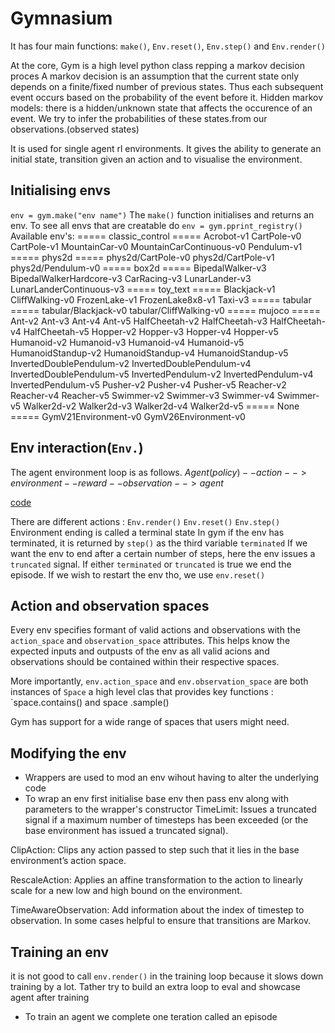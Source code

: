 # Gymnasium

It has four main functions: `make()`, `Env.reset()`, `Env.step()` and `Env.render()`

At the core, Gym is a high level python class repping a markov decision proces
A markov decision is an assumption that the current state only depends on a finite/fixed number of previous states.
Thus each subsequent event occurs based on the probability of the event before it.
Hidden markov models: there is a hidden/unknown state that affects the occurence of an event. We try to infer the probabilities of these states.from our observations.(observed states)

It is used for single agent rl environments.
It gives the ability to generate an initial state, transition given an action and to visualise  the environment.


## Initialising envs

`env = gym.make("env name")`
The `make()` function initialises and returns an env.
To see all envs that are creatable do `env = gym.pprint_registry()`
Available env's:
===== classic_control =====
Acrobot-v1             CartPole-v0            CartPole-v1
MountainCar-v0         MountainCarContinuous-v0 Pendulum-v1
===== phys2d =====
phys2d/CartPole-v0     phys2d/CartPole-v1     phys2d/Pendulum-v0
===== box2d =====
BipedalWalker-v3       BipedalWalkerHardcore-v3 CarRacing-v3
LunarLander-v3         LunarLanderContinuous-v3
===== toy_text =====
Blackjack-v1           CliffWalking-v0        FrozenLake-v1
FrozenLake8x8-v1       Taxi-v3
===== tabular =====
tabular/Blackjack-v0   tabular/CliffWalking-v0
===== mujoco =====
Ant-v2                 Ant-v3                 Ant-v4
Ant-v5                 HalfCheetah-v2         HalfCheetah-v3
HalfCheetah-v4         HalfCheetah-v5         Hopper-v2
Hopper-v3              Hopper-v4              Hopper-v5
Humanoid-v2            Humanoid-v3            Humanoid-v4
Humanoid-v5            HumanoidStandup-v2     HumanoidStandup-v4
HumanoidStandup-v5     InvertedDoublePendulum-v2 InvertedDoublePendulum-v4
InvertedDoublePendulum-v5 InvertedPendulum-v2    InvertedPendulum-v4
InvertedPendulum-v5    Pusher-v2              Pusher-v4
Pusher-v5              Reacher-v2             Reacher-v4
Reacher-v5             Swimmer-v2             Swimmer-v3
Swimmer-v4             Swimmer-v5             Walker2d-v2
Walker2d-v3            Walker2d-v4            Walker2d-v5
===== None =====
GymV21Environment-v0   GymV26Environment-v0

## Env interaction(`Env.`)

The agent environment loop is as follows.
$Agent(policy) --action--> environment --reward--observation--> agent$

[code](https://github.com/toxxicblood/learning/blob/main/AI/quick_learn/openAI_gym/gymnasium_practice.py)

There are different actions :
`Env.render()`
`Env.reset()`
`Env.step()`
Environment ending is called a terminal state
In gym if the env has terminated, it is returned by `step()`  as the third variable `terminated`
If we want the env to end after a certain number of steps, here the env issues a `truncated` signal.
If either `terminated` or `truncated` is true we end the episode.
If we wish to restart the env tho, we  use `env.reset()`

## Action and observation spaces

Every env specifies formant of valid actions and observations with the `action_space` and `observation_space` attributes.
This helps know the expected inputs and outpusts of the env as all valid acions and observations should be contained within their respective spaces.

More importantly, `env.action_space` and `env.observation_space` are both instances of `Space` a high level clas that provides key functions : `space.contains() and space .sample()

Gym has support for a wide range of spaces that users might need.

## Modifying the env

- Wrappers are used to mod an env wihout having to alter the underlying code
- To wrap an env first initialise base env then pass env along with parameters to the wrapper's constructor
TimeLimit: Issues a truncated signal if a maximum number of timesteps has been exceeded (or the base environment has issued a truncated signal).

ClipAction: Clips any action passed to step such that it lies in the base environment’s action space.

RescaleAction: Applies an affine transformation to the action to linearly scale for a new low and high bound on the environment.

TimeAwareObservation: Add information about the index of timestep to observation. In some cases helpful to ensure that transitions are Markov.


## Training an env

it is not good to call `env.render()` in the training loop because it slows down training by a lot. Tather try to build an extra loop to eval and showcase agent after training

- To train an agent we complete one teration called an episode